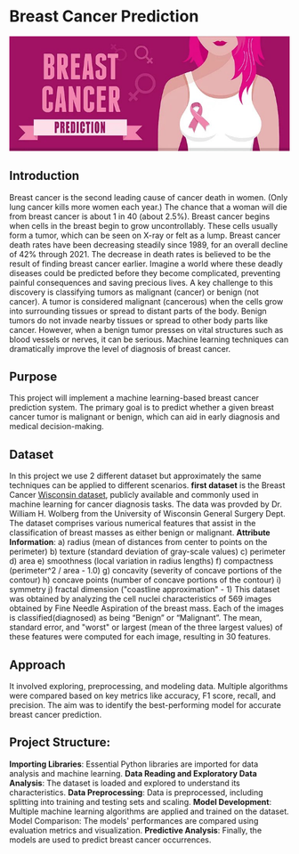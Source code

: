 # Breast Cancer Prediction
![logo](bcp.jpg)


## Introduction
Breast cancer is the second leading cause of cancer death in women. (Only lung cancer kills more women each year.) The chance that a woman will die from breast cancer is about 1 in 40 (about 2.5%).
Breast cancer begins when cells in the breast begin to grow uncontrollably. These cells usually form a tumor, which can be seen on X-ray or felt as a lump. 
Breast cancer death rates have been decreasing steadily since 1989, for an overall decline of 42% through 2021. The decrease in death rates is believed to be the result of finding breast cancer earlier.
Imagine a world where these deadly diseases could be predicted before they become complicated, preventing painful consequences and saving precious lives.
A key challenge to this discovery is classifying tumors as malignant (cancer) or benign (not cancer). A tumor is considered malignant (cancerous) when the cells grow into surrounding tissues or spread to distant parts of the body. Benign tumors do not invade nearby tissues or spread to other body parts like cancer. However, when a benign tumor presses on vital structures such as blood vessels or nerves, it can be serious. Machine learning techniques can dramatically improve the level of diagnosis of breast cancer.


## Purpose
This project will implement a machine learning-based breast cancer prediction system. The primary goal is to predict whether a given breast cancer tumor is malignant or benign, which can aid in early diagnosis and medical decision-making.


## Dataset
In this project we use 2 different dataset but approximately the same techniques can be applied to different scenarios.
**first dataset** is the Breast Cancer [Wisconsin dataset](https://archive.ics.uci.edu/ml/machine-learning-databases/breast-cancer-wisconsin/wdbc.data), publicly available and commonly used in machine learning for cancer diagnosis tasks. 
The data was provded by Dr. William H. Wolberg from the University of Wisconsin General Surgery Dept.
The dataset comprises various numerical features that assist in the classification of breast masses as either benign or malignant.
**Attribute Information**:
a) radius (mean of distances from center to points on the perimeter)
b) texture (standard deviation of gray-scale values)
c) perimeter
d) area
e) smoothness (local variation in radius lengths)
f) compactness (perimeter^2 / area - 1.0)
g) concavity (severity of concave portions of the contour)
h) concave points (number of concave portions of the contour)
i) symmetry 
j) fractal dimension ("coastline approximation" - 1)
This dataset was obtained by analyzing the cell nuclei characteristics of 569 images obtained by Fine Needle Aspiration of the breast mass. Each of the images is classified(diagnosed) as being “Benign” or “Malignant”.
The mean, standard error, and "worst" or largest (mean of the three largest values) of these features were computed for each image, resulting in 30 features.


## Approach
It involved exploring, preprocessing, and modeling data. Multiple algorithms were compared based on key metrics like accuracy, F1 score, recall, and precision. The aim was to identify the best-performing model for accurate breast cancer prediction.


## Project Structure:
**Importing Libraries**: Essential Python libraries are imported for data analysis and machine learning.
**Data Reading and Exploratory Data Analysis**: The dataset is loaded and explored to understand its characteristics.
**Data Preprocessing**: Data is preprocessed, including splitting into training and testing sets and scaling.
**Model Development**: Multiple machine learning algorithms are applied and trained on the dataset.
Model Comparison: The models' performances are compared using evaluation metrics and visualization.
**Predictive Analysis**: Finally, the models are used to predict breast cancer occurrences.